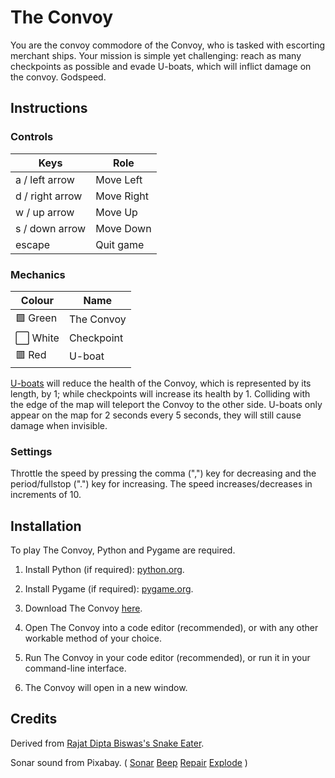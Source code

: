 # The Convoy

  You are the convoy commodore of the Convoy, who is tasked with escorting merchant ships. Your mission is simple yet challenging: reach as many checkpoints as possible and evade U-boats, which will inflict damage on the convoy. Godspeed.



## Instructions

### Controls

| Keys | Role        |
|------|-------------|
| a / left arrow    | Move Left   |
| d / right arrow    | Move Right  |
| w / up arrow   | Move Up  |
| s / down arrow   |  Move Down |
| escape    |  Quit game  |


### Mechanics

| Colour | Name        |
|------|-------------|
| 🟩 Green    | The Convoy   |
| ⬜️ White    | Checkpoint  |
| 🟥 Red   | U-boat  |

[U-boats](https://en.wikipedia.org/wiki/U-boat) will reduce the health of the Convoy, which is represented by its length, by 1; while checkpoints will increase its health by 1. Colliding with the edge of the map will teleport the Convoy to the other side. U-boats only appear on the map for 2 seconds every 5 seconds, they will still cause damage when invisible.


### Settings

Throttle the speed by pressing the comma (",") key for decreasing and the period/fullstop (".") key for increasing. The speed increases/decreases in increments of 10.


## Installation

To play The Convoy, Python and Pygame are required.

1. Install Python (if required): [python.org](https://www.python.org/). 

2. Install Pygame (if required): [pygame.org](https://www.pygame.org/wiki/GettingStarted). 

3. Download The Convoy [here](https://github.com/Darr3n2GG/Snake-GameJam-2024-CLHS). 

4. Open The Convoy into a code editor (recommended), or with any other workable method of your choice.

5. Run The Convoy in your code editor (recommended), or run it in your command-line interface.

6. The Convoy will open in a new window. 

 
## Credits
 
  Derived from [Rajat Dipta Biswas's Snake Eater](https://github.com/rajatdiptabiswas/snake-pygame).
  
  Sonar sound from Pixabay. ( [Sonar](https://pixabay.com/sound-effects/sonar-a-dry-98689/) [Beep](https://pixabay.com/sound-effects/short-beep-tone-47916/) [Repair](https://pixabay.com/sound-effects/repair-metal-85833/) [Explode](https://pixabay.com/sound-effects/large-underwater-explosion-190270/) )
